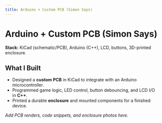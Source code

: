 ```yaml
---
title: Arduino + Custom PCB (Simon Says)
---
```


# Arduino + Custom PCB (Simon Says)

**Stack:** KiCad (schematic/PCB), Arduino (C++), LCD, buttons, 3D-printed enclosure.

## What I Built
- Designed a **custom PCB** in KiCad to integrate with an Arduino microcontroller.  
- Programmed game logic, LED control, button debouncing, and LCD I/O in **C++**.  
- Printed a durable **enclosure** and mounted components for a finished device.

_Add PCB renders, code snippets, and enclosure photos here._